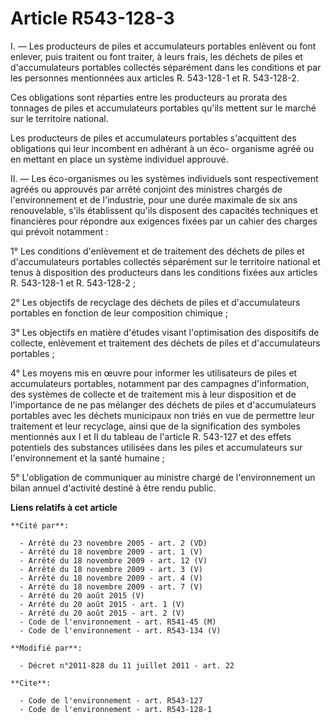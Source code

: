 # Article R543-128-3

I. ― Les producteurs de piles et accumulateurs portables enlèvent ou font enlever, puis traitent ou font traiter, à leurs
frais, les    déchets de piles et d'accumulateurs portables collectés séparément dans les conditions et par les personnes
mentionnées aux articles R. 543-128-1 et R. 543-128-2. 

Ces obligations sont réparties entre les producteurs au prorata des tonnages de piles et accumulateurs portables qu'ils
mettent sur le marché sur le territoire national. 

Les producteurs de piles et accumulateurs portables s'acquittent des obligations qui leur incombent en adhérant à un éco-
organisme agréé ou en mettant en place un système individuel approuvé. 

II. ― Les éco-organismes ou les systèmes individuels sont respectivement agréés ou approuvés par arrêté conjoint des
ministres chargés de l'environnement et de l'industrie, pour une durée maximale de six ans renouvelable, s'ils établissent
qu'ils disposent des capacités techniques et financières pour répondre aux exigences fixées par un cahier des charges qui
prévoit notamment : 

1° Les conditions d'enlèvement et de traitement des    déchets de piles et d'accumulateurs portables collectés séparément sur
le territoire national et tenus à disposition des producteurs dans les conditions fixées aux articles R. 543-128-1 et R.
543-128-2 ; 

2° Les objectifs de recyclage des    déchets de piles et d'accumulateurs portables en fonction de leur composition
chimique ; 

3° Les objectifs en matière d'études visant l'optimisation des dispositifs de collecte, enlèvement et traitement des
déchets de piles et d'accumulateurs portables ; 

4° Les moyens mis en œuvre pour informer les utilisateurs de piles et accumulateurs portables, notamment par des campagnes
d'information, des systèmes de collecte et de traitement mis à leur disposition et de l'importance de ne pas mélanger des
déchets de piles et d'accumulateurs portables avec les déchets municipaux non triés en vue de permettre leur traitement et
leur recyclage, ainsi que de la signification des symboles mentionnés aux I et II du tableau de l'article R. 543-127 et des
effets potentiels des substances utilisées dans les piles et accumulateurs sur l'environnement et la santé humaine ; 

5° L'obligation de communiquer au ministre chargé de l'environnement un bilan annuel d'activité destiné à être rendu public.

**Liens relatifs à cet article**

	**Cité par**:

	  - Arrêté du 23 novembre 2005 - art. 2 (VD)
	  - Arrêté du 18 novembre 2009 - art. 1 (V)
	  - Arrêté du 18 novembre 2009 - art. 12 (V)
	  - Arrêté du 18 novembre 2009 - art. 3 (V)
	  - Arrêté du 18 novembre 2009 - art. 4 (V)
	  - Arrêté du 18 novembre 2009 - art. 7 (V)
	  - Arrêté du 20 août 2015 (V)
	  - Arrêté du 20 août 2015 - art. 1 (V)
	  - Arrêté du 20 août 2015 - art. 2 (V)
	  - Code de l'environnement - art. R541-45 (M)
	  - Code de l'environnement - art. R543-134 (V)

	**Modifié par**:

	  - Décret n°2011-828 du 11 juillet 2011 - art. 22

	**Cite**:

	  - Code de l'environnement - art. R543-127
	  - Code de l'environnement - art. R543-128-1
